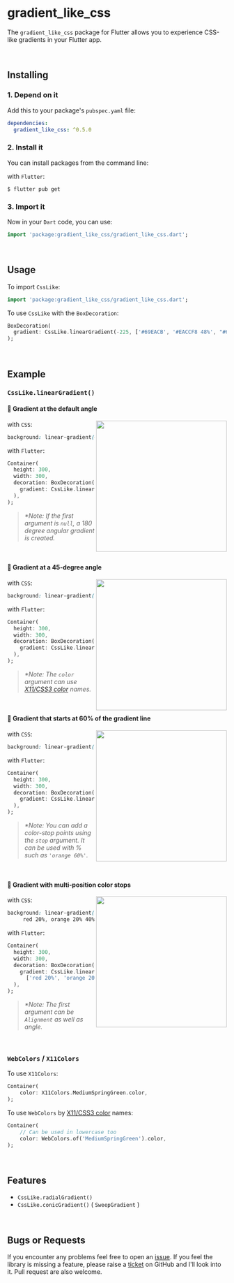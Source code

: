 # gradient_like_css

The `gradient_like_css` package for Flutter allows you to experience CSS-like gradients in your Flutter app.

<br>

## Installing

### 1. Depend on it

Add this to your package's `pubspec.yaml` file:

```yaml
dependencies:
  gradient_like_css: ^0.5.0
```

### 2. Install it

You can install packages from the command line:

with `Flutter`:

```
$ flutter pub get
```

### 3. Import it

Now in your `Dart` code, you can use:

```dart
import 'package:gradient_like_css/gradient_like_css.dart';
```

<br>

## Usage

To import `CssLike`:

```dart
import 'package:gradient_like_css/gradient_like_css.dart';
```

To use `CssLike` with the `BoxDecoration`:

```dart
BoxDecoration(
  gradient: CssLike.linearGradient(-225, ['#69EACB', '#EACCF8 48%', "#6654F1"]),
);
```

<br> 

## Example

### `CssLike.linearGradient()`

#### 🎨 Gradient at the default angle

<img src="https://raw.githubusercontent.com/azukisiromochi/gradient_like_css/main/display/CssLike_linearGradient__example1.png" align="right" height="300px">

with `CSS`:

```css
background: linear-gradient(#e66465, #9198e5);
```

with `Flutter`:

```dart
Container(
  height: 300,
  width: 300,
  decoration: BoxDecoration(
    gradient: CssLike.linearGradient(null, ['#e66465', '#9198e5']),
  ),
);
```

>  _\*Note: If the first argument is `null`, a 180 degree angular gradient is created._

<br>

#### 🎨 Gradient at a 45-degree angle

<img src="https://raw.githubusercontent.com/azukisiromochi/gradient_like_css/main/display/CssLike_linearGradient__example2.png" align="right" height="300px">

with `CSS`:

```css
background: linear-gradient(45deg, red, blue);
```

with `Flutter`:

```dart
Container(
  height: 300,
  width: 300,
  decoration: BoxDecoration(
    gradient: CssLike.linearGradient(45, ['red', 'blue']),
  ),
);
```

>  _\*Note: The `color` argument  can use [X11/CSS3 color](https://en.wikipedia.org/wiki/Web_colors#X11_color_names) names._

<br>

#### 🎨 Gradient that starts at 60% of the gradient line

<img src="https://raw.githubusercontent.com/azukisiromochi/gradient_like_css/main/display/CssLike_linearGradient__example3.png" align="right" height="300px">

with `CSS`:

```css
background: linear-gradient(135deg, orange 60%, cyan);
```

with `Flutter`:

```dart
Container(
  height: 300,
  width: 300,
  decoration: BoxDecoration(
    gradient: CssLike.linearGradient(135, ['orange', 'orange 60%', 'cyan']),
  ),
);
```

>  _\*Note: You can add a color-stop points using the `stop` argument. It can be used with % such as `'orange 60%'`._

<br>

#### 🎨 Gradient with multi-position color stops

<img src="https://raw.githubusercontent.com/azukisiromochi/gradient_like_css/main/display/CssLike_linearGradient__example4.png" align="right" height="300px">

with `CSS`:

```css
background: linear-gradient(to right,
     red 20%, orange 20% 40%, yellow 40% 60%, green 60% 80%, blue 80%);
```

with `Flutter`:

```dart
Container(
  height: 300,
  width: 300,
  decoration: BoxDecoration(
    gradient: CssLike.linearGradient(Alignment.centerRight, 
      ['red 20%', 'orange 20% 40%', 'yellow 40% 60%', 'green 60% 80%', 'blue 80%']),
  ),
);
```

>  _\*Note: The first argument can be `Alignment` as well as angle._

<br>

### `WebColors` / `X11Colors`

To use `X11Colors`:

```dart
Container(
    color: X11Colors.MediumSpringGreen.color,
);
```

To use `WebColors`  by [X11/CSS3 color](https://en.wikipedia.org/wiki/Web_colors#X11_color_names) names:

```dart
Container(
    // Can be used in lowercase too
    color: WebColors.of('MediumSpringGreen').color,
);
```

<br>

## Features

- `CssLike.radialGradient()`
- `CssLike.conicGradient()` ( `SweepGradient`  )

<br>

## Bugs or Requests

If you encounter any problems feel free to open an [issue](https://github.com/azukisiromochi/gradient_like_css/issues/new?template=bug_report.md). If you feel the library is missing a feature, please raise a [ticket](https://github.com/azukisiromochi/gradient_like_css/issues/new?template=feature_request.md) on GitHub and I'll look into it. Pull request are also welcome.